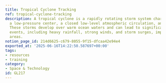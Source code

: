 ```yaml
---
title: Tropical Cyclone Tracking
ref: tropical-cyclone-tracking
description: A tropical cyclone is a rapidly rotating storm system characterized by
  a low-pressure center, a closed low-level atmospheric circulation, and strong winds.
  These storms develop over warm ocean waters and can lead to significant weather
  events, including heavy rainfall, strong winds, and storm surges, impacting coastal
  areas.
notion_page_id: 214d6625-c679-8055-9f15-dfcaa42e94e4
exported_at: '2025-06-16T14:22:50.587697+00:00'
tags:
- resources
- training
category:
- Space & Technology
id: GL217
---
```


